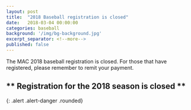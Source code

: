 ```yaml
---
layout: post
title:  "2018 Baseball registration is closed"
date:   2018-03-04 00:00:00
categories: baseball
background: '/img/bg-background.jpg'
excerpt_separator: <!--more-->
published: false
---
```

The MAC 2018 baseball registration is closed. For those that have registered, please remember to remit your payment.
## ** Registration for the 2018 season is closed **
{: .alert .alert-danger .rounded}
